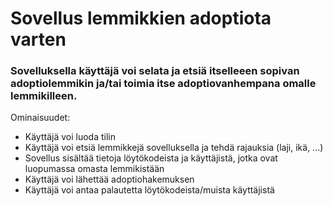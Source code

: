 # Sovellus lemmikkien adoptiota varten

### Sovelluksella käyttäjä voi selata ja etsiä itselleeen sopivan adoptiolemmikin ja/tai toimia itse adoptiovanhempana omalle lemmikilleen. 

Ominaisuudet:
- Käyttäjä voi luoda tilin
- Käyttäjä voi etsiä lemmikkejä sovelluksella ja tehdä rajauksia (laji, ikä, ...)
- Sovellus sisältää tietoja löytökodeista ja käyttäjistä, jotka ovat luopumassa omasta lemmikistään
- Käyttäjä voi lähettää adoptiohakemuksen
- Käyttäjä voi antaa palautetta löytökodeista/muista käyttäjistä
